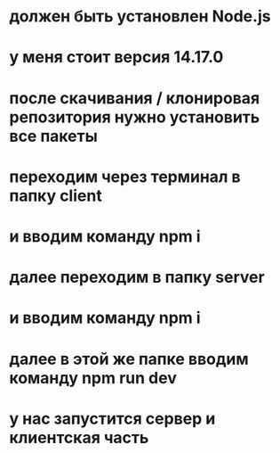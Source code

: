 # должен быть установлен Node.js
# у меня стоит версия 14.17.0

# после скачивания / клонировая репозитория нужно установить все пакеты
# переходим через терминал в папку client 
# и вводим команду npm i
# далее переходим в папку server 
# и вводим команду npm i

# далее в этой же папке вводим команду npm run dev
# у нас запустится сервер и клиентская часть